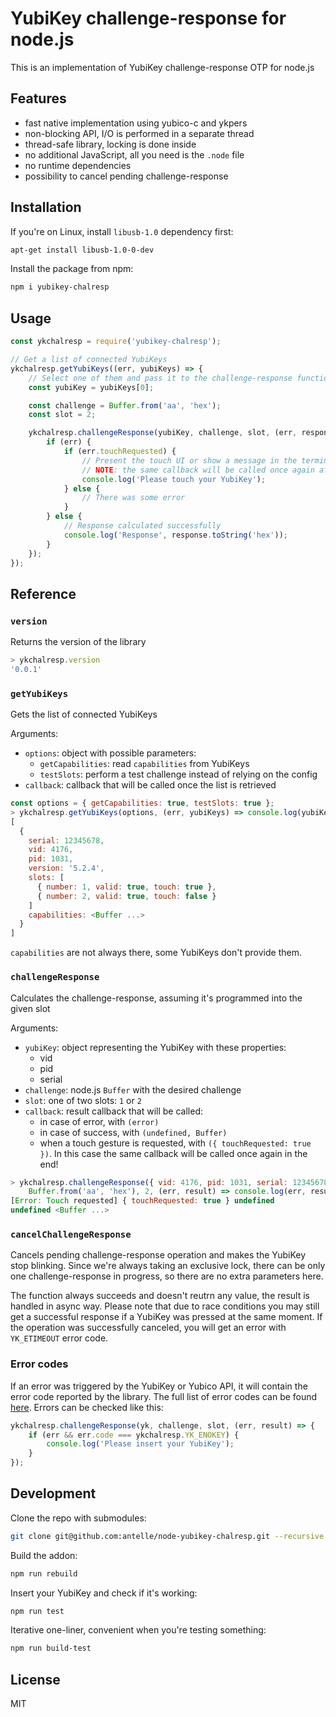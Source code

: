 # YubiKey challenge-response for node.js

This is an implementation of YubiKey challenge-response OTP for node.js

## Features

- fast native implementation using yubico-c and ykpers
- non-blocking API, I/O is performed in a separate thread
- thread-safe library, locking is done inside
- no additional JavaScript, all you need is the `.node` file
- no runtime dependencies
- possibility to cancel pending challenge-response

## Installation

If you're on Linux, install `libusb-1.0` dependency first:

```sh
apt-get install libusb-1.0-0-dev
```

Install the package from npm:

```sh
npm i yubikey-chalresp
```

## Usage

```javascript
const ykchalresp = require('yubikey-chalresp');

// Get a list of connected YubiKeys
ykchalresp.getYubiKeys((err, yubiKeys) => {
    // Select one of them and pass it to the challenge-response function
    const yubiKey = yubiKeys[0];

    const challenge = Buffer.from('aa', 'hex');
    const slot = 2;

    ykchalresp.challengeResponse(yubiKey, challenge, slot, (err, response) => {
        if (err) {
            if (err.touchRequested) {
                // Present the touch UI or show a message in the terminal
                // NOTE: the same callback will be called once again after it
                console.log('Please touch your YubiKey');
            } else {
                // There was some error
            }
        } else {
            // Response calculated successfully
            console.log('Response', response.toString('hex'));
        }
    });
});
```

## Reference

### `version`

Returns the version of the library

```javascript
> ykchalresp.version
'0.0.1'
```

### `getYubiKeys`

Gets the list of connected YubiKeys

Arguments:
- `options`: object with possible parameters:
    - `getCapabilities`: read `capabilities` from YubiKeys
    - `testSlots`: perform a test challenge instead of relying on the config
- `callback`: callback that will be called once the list is retrieved

```javascript
const options = { getCapabilities: true, testSlots: true };
> ykchalresp.getYubiKeys(options, (err, yubiKeys) => console.log(yubiKeys))
[
  {
    serial: 12345678,
    vid: 4176,
    pid: 1031,
    version: '5.2.4',
    slots: [
      { number: 1, valid: true, touch: true },
      { number: 2, valid: true, touch: false }
    ]
    capabilities: <Buffer ...>
  }
]
```

`capabilities` are not always there, some YubiKeys don't provide them.

### `challengeResponse`

Calculates the challenge-response, assuming it's programmed into the given slot

Arguments:
- `yubiKey`: object representing the YubiKey with these properties:
    - vid
    - pid
    - serial
- `challenge`: node.js `Buffer` with the desired challenge
- `slot`: one of two slots: `1` or `2`
- `callback`: result callback that will be called:
    - in case of error, with `(error)`
    - in case of success, with `(undefined, Buffer)`
    - when a touch gesture is requested, with `({ touchRequested: true })`.
        In this case the same callback will be called once again in the end!

```javascript
> ykchalresp.challengeResponse({ vid: 4176, pid: 1031, serial: 12345678 },
    Buffer.from('aa', 'hex'), 2, (err, result) => console.log(err, result))
[Error: Touch requested] { touchRequested: true } undefined
undefined <Buffer ...>
```

### `cancelChallengeResponse`

Cancels pending challenge-response operation and makes the YubiKey stop blinking.
Since we're always taking an exclusive lock, there can be only one challenge-response 
in progress, so there are no extra parameters here.

The function always succeeds and doesn't reutrn any value, the result is handled in async way.
Please note that due to race conditions you may still get a successful response if a YubiKey was pressed at the same moment. If the operation was successfully canceled, 
you will get an error with `YK_ETIMEOUT` error code.

### Error codes

If an error was triggered by the YubiKey or Yubico API, it will contain the error code 
reported by the library. The full list of error codes can be found 
[here](src/addon.cpp#L25). Errors can be checked like this:

```javascript
ykchalresp.challengeResponse(yk, challenge, slot, (err, result) => {
    if (err && err.code === ykchalresp.YK_ENOKEY) {
        console.log('Please insert your YubiKey');
    }
});
```

## Development

Clone the repo with submodules:

```sh
git clone git@github.com:antelle/node-yubikey-chalresp.git --recursive
```

Build the addon:

```sh
npm run rebuild
```

Insert your YubiKey and check if it's working:

```sh
npm run test
```

Iterative one-liner, convenient when you're testing something:

```sh
npm run build-test
```

## License

MIT
